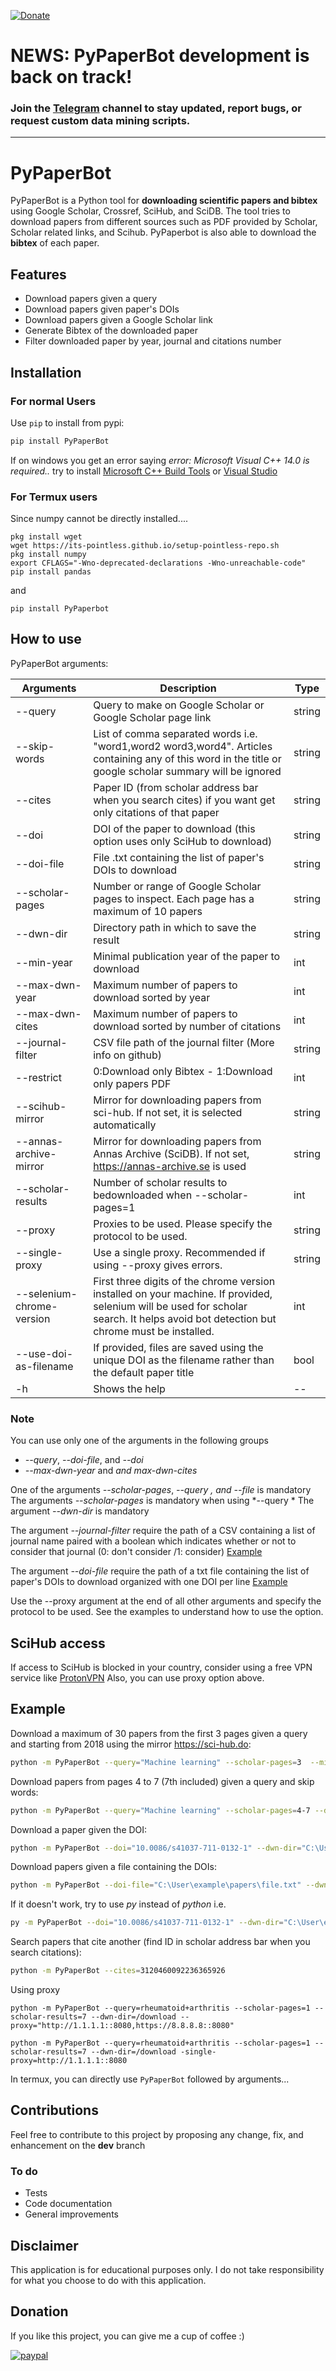 [![Donate](https://img.shields.io/badge/Donate-PayPal-green.svg)](https://www.paypal.me/ferru97)

# NEWS: PyPaperBot development is back on track!
### Join the [Telegram](https://t.me/pypaperbotdatawizards) channel to stay updated, report bugs, or request custom data mining scripts.
---

# PyPaperBot

PyPaperBot is a Python tool for **downloading scientific papers and bibtex** using Google Scholar, Crossref, SciHub, and SciDB.
The tool tries to download papers from different sources such as PDF provided by Scholar, Scholar related links, and Scihub.
PyPaperbot is also able to download the **bibtex** of each paper.

## Features

- Download papers given a query
- Download papers given paper's DOIs
- Download papers given a Google Scholar link
- Generate Bibtex of the downloaded paper
- Filter downloaded paper by year, journal and citations number

## Installation

### For normal Users

Use `pip` to install from pypi:

```bash
pip install PyPaperBot
```

If on windows you get an error saying *error: Microsoft Visual C++ 14.0 is required..* try to install [Microsoft C++ Build Tools](https://visualstudio.microsoft.com/it/visual-cpp-build-tools/) or [Visual Studio](https://visualstudio.microsoft.com/it/downloads/)

### For Termux users

Since numpy cannot be directly installed....

```
pkg install wget
wget https://its-pointless.github.io/setup-pointless-repo.sh
pkg install numpy
export CFLAGS="-Wno-deprecated-declarations -Wno-unreachable-code"
pip install pandas
```

and

```
pip install PyPaperbot
```

## How to use

PyPaperBot arguments:

| Arguments                   | Description                                                                                                                                                                           | Type   |
|-----------------------------|---------------------------------------------------------------------------------------------------------------------------------------------------------------------------------------|--------|
| \-\-query                   | Query to make on Google Scholar or Google Scholar page link                                                                                                                           | string |
| \-\-skip-words              | List of comma separated words i.e. "word1,word2 word3,word4". Articles containing any of this word in the title or google scholar summary will be ignored                             | string |
| \-\-cites                   | Paper ID (from scholar address bar when you search cites) if you want get only citations of that paper                                                                                | string                              | string |
| \-\-doi                     | DOI of the paper to download (this option uses only SciHub to download)                                                                                                               | string |
| \-\-doi-file                | File .txt containing the list of paper's DOIs to download                                                                                                                             | string |
| \-\-scholar-pages           | Number or range of Google Scholar pages to inspect. Each page has a maximum of 10 papers                                                                                              | string |
| \-\-dwn-dir                 | Directory path in which to save the result                                                                                                                                            | string |
| \-\-min-year                | Minimal publication year of the paper to download                                                                                                                                     | int    |
| \-\-max-dwn-year            | Maximum number of papers to download sorted by year                                                                                                                                   | int    |
| \-\-max-dwn-cites           | Maximum number of papers to download sorted by number of citations                                                                                                                    | int    |
| \-\-journal-filter          | CSV file path of the journal filter (More info on github)                                                                                                                             | string |
| \-\-restrict                | 0:Download only Bibtex - 1:Download only papers PDF                                                                                                                                   | int    |
| \-\-scihub-mirror           | Mirror for downloading papers from sci-hub. If not set, it is selected automatically                                                                                                  | string |
| \-\-annas-archive-mirror    | Mirror for downloading papers from Annas Archive (SciDB). If not set, https://annas-archive.se is used                                                                                | string |
| \-\-scholar-results         | Number of scholar results to bedownloaded when \-\-scholar-pages=1                                                                                                                    | int    |
| \-\-proxy                   | Proxies to be used. Please specify the protocol to be used.                                                                                                                           | string |
| \-\-single-proxy            | Use a single proxy. Recommended if using --proxy gives errors.                                                                                                                        | string |
| \-\-selenium-chrome-version | First three digits of the chrome version installed on your machine. If provided, selenium will be used for scholar search. It helps avoid bot detection but chrome must be installed. | int    |
| \-\-use-doi-as-filename     | If provided, files are saved using the unique DOI as the filename rather than the default paper title                                                                                 | bool    |
| \-h                         | Shows the help                                                                                                                                                                        | --     |

### Note

You can use only one of the arguments in the following groups

- *\-\-query*, *\-\-doi-file*, and *\-\-doi* 
- *\-\-max-dwn-year* and *and max-dwn-cites*

One of the arguments *\-\-scholar-pages*, *\-\-query *, and* \-\-file* is mandatory
The arguments *\-\-scholar-pages* is mandatory when using *\-\-query *
The argument *\-\-dwn-dir* is mandatory

The argument *\-\-journal-filter*  require the path of a CSV containing a list of journal name paired with a boolean which indicates whether or not to consider that journal (0: don't consider /1: consider) [Example](https://github.com/ferru97/PyPaperBot/blob/master/file_examples/jurnals.csv)

The argument *\-\-doi-file*  require the path of a txt file containing the list of paper's DOIs to download organized with one DOI per line [Example](https://github.com/ferru97/PyPaperBot/blob/master/file_examples/papers.txt)

Use the --proxy argument at the end of all other arguments and specify the protocol to be used. See the examples to understand how to use the option.

## SciHub access

If access to SciHub is blocked in your country, consider using a free VPN service like [ProtonVPN](https://protonvpn.com/) 
Also, you can use proxy option above.

## Example

Download a maximum of 30 papers from the first 3 pages given a query and starting from 2018 using the mirror https://sci-hub.do:

```bash
python -m PyPaperBot --query="Machine learning" --scholar-pages=3  --min-year=2018 --dwn-dir="C:\User\example\papers" --scihub-mirror="https://sci-hub.do"
```

Download papers from pages 4 to 7 (7th included) given a query and skip words:

```bash
python -m PyPaperBot --query="Machine learning" --scholar-pages=4-7 --dwn-dir="C:\User\example\papers" --skip-words="ai,decision tree,bot"
```

Download a paper given the DOI:

```bash
python -m PyPaperBot --doi="10.0086/s41037-711-0132-1" --dwn-dir="C:\User\example\papers" -use-doi-as-filename`
```

Download papers given a file containing the DOIs:

```bash
python -m PyPaperBot --doi-file="C:\User\example\papers\file.txt" --dwn-dir="C:\User\example\papers"`
```

If it doesn't work, try to use *py* instead of *python* i.e.

```bash
py -m PyPaperBot --doi="10.0086/s41037-711-0132-1" --dwn-dir="C:\User\example\papers"`
```

Search papers that cite another (find ID in scholar address bar when you search citations):

```bash
python -m PyPaperBot --cites=3120460092236365926
```

Using proxy

```
python -m PyPaperBot --query=rheumatoid+arthritis --scholar-pages=1 --scholar-results=7 --dwn-dir=/download --proxy="http://1.1.1.1::8080,https://8.8.8.8::8080"
```
```
python -m PyPaperBot --query=rheumatoid+arthritis --scholar-pages=1 --scholar-results=7 --dwn-dir=/download -single-proxy=http://1.1.1.1::8080
```

In termux, you can directly use ```PyPaperBot``` followed by arguments...

## Contributions

Feel free to contribute to this project by proposing any change, fix, and enhancement on the **dev** branch

### To do

- Tests
- Code documentation
- General improvements

## Disclaimer

This application is for educational purposes only. I do not take responsibility for what you choose to do with this application.

## Donation

If you like this project, you can give me a cup of coffee :) 

[![paypal](https://www.paypalobjects.com/en_US/i/btn/btn_donateCC_LG.gif)](https://www.paypal.me/ferru97)
